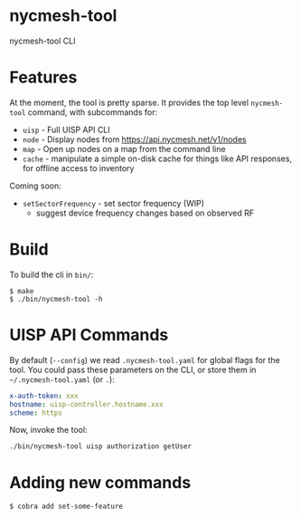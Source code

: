 # nycmesh-tool

nycmesh-tool CLI


# Features

At the moment, the tool is pretty sparse. It provides the top level `nycmesh-tool` command, with subcommands for:

- `uisp` - Full UISP API CLI
- `node` - Display nodes from https://api.nycmesh.net/v1/nodes
- `map` - Open up nodes on a map from the command line
- `cache` - manipulate a simple on-disk cache for things like API responses, for offline access to inventory

Coming soon:

- `setSectorFrequency` - set sector frequency (WIP)
  - suggest device frequency changes based on observed RF

# Build

To build the cli in `bin/`:

```
$ make
$ ./bin/nycmesh-tool -h
```

# UISP API Commands

By default (`--config`) we read `.nycmesh-tool.yaml` for global flags for the tool. You could pass these parameters on the CLI, or store them in `~/.nycmesh-tool.yaml` (or `.`):

```yaml
x-auth-token: xxx
hostname: uisp-controller.hostname.xxx
scheme: https
```

Now, invoke the tool:

```
./bin/nycmesh-tool uisp authorization getUser
```

# Adding new commands

```
$ cobra add set-some-feature
```
